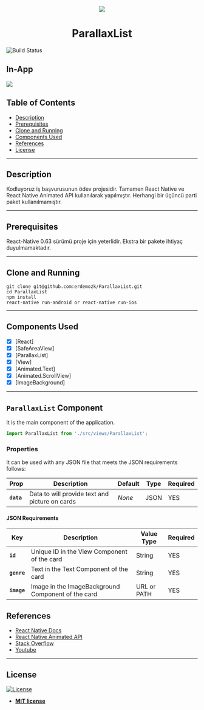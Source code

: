 <p align="center">
  <img src="https://miro.medium.com/max/256/1*gGh9I9ju9w4lXhmWoG2fXA.png">
  <h1 align="center">ParallaxList</h1>
</p>

![Build Status](https://travis-ci.org/badges/badgerbadgerbadger.svg?branch=master&status=passed)

## In-App

![](readme-assets/in-app.gif) [](readme-assets/in-app-screenshot.png)

## Table of Contents

- [Description](#description)
- [Prerequisites](#prerequisites)
- [Clone and Running](#clone-and-running)
- [Components Used](#components-used)
- [References](#references)
- [License](#license)

---

## Description

Kodluyoruz iş başvurusunun ödev projesidir. Tamamen React Native ve React Native Animated API kullanılarak yapılmıştır. Herhangi bir üçüncü parti paket kullanılmamıştır.

---

## Prerequisites

React-Native 0.63 sürümü proje için yeterlidir. Ekstra bir pakete ihtiyaç duyulmamaktadır.

---

## Clone and Running

```shell
git clone git@github.com:erdemozk/ParallaxList.git
cd ParallaxList
npm install
react-native run-android or react-native run-ios
```

---

## Components Used

- [x] [React]
- [x] [SafeAreaView]
- [x] [ParallaxList]
- [x] [View]
- [x] [Animated.Text]
- [x] [Animated.ScrollView]
- [x] [ImageBackground]

---

## `ParallaxList` Component

It is the main component of the application.

```js
import ParallaxList from './src/views/ParallaxList';
```

### Properties

It can be used with any JSON file that meets the JSON requirements follows:

| Prop        | Description                                       | Default     | Type     | Required   |
| ----------- | ------------------------------------------------- | ----------- | -------- | ---------- |
| **`data`**  | Data to will provide text and picture on cards    | _None_      | JSON     | YES        |

#### JSON Requirements

| Key          | Description                                             | Value Type      | Required     |
| ------------ | ------------------------------------------------------- | --------------- | ------------ |
| **`id`**     | Unique ID in the View Component of the card             | String          | YES          |
| **`genre`**  | Text in the Text Component of the card                  | String          | YES          |
| **`image`**  | Image in the ImageBackground Component of the card      | URL or PATH     | YES          |

## References

- [React Native Docs](https://facebook.github.io/react-native/docs/getting-started.html)
- [React Native Animated API](https://reactnative.dev/docs/animated)
- [Stack Overflow](https://stackoverflow.com/)
- [Youtube](https://www.youtube.com/)

---

## License

[![License](http://img.shields.io/:license-mit-blue.svg?style=flat-square)](http://badges.mit-license.org)

- **[MIT license](http://opensource.org/licenses/mit-license.php)**